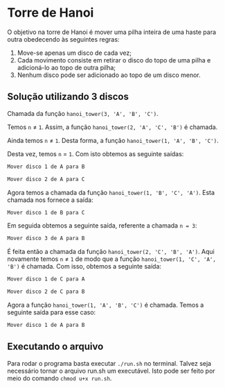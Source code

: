 # Torre de Hanoi

O objetivo na torre de Hanoi é mover uma pilha inteira de uma haste para outra obedecendo às seguintes regras:

1. Move-se apenas um disco de cada vez;
2. Cada movimento consiste em retirar o disco do topo de uma pilha e adicioná-lo ao topo de outra pilha;
3. Nenhum disco pode ser adicionado ao topo de um disco menor.

## Solução utilizando 3 discos

Chamada da função `hanoi_tower(3, 'A', 'B', 'C')`.

Temos `n` &ne; `1`. Assim, a função `hanoi_tower(2, 'A', 'C', 'B')` é chamada.

Ainda temos `n` &ne; `1`. Desta forma, a função `hanoi_tower(1, 'A', 'B', 'C')`.

Desta vez, temos `n` = `1`. Com isto obtemos as seguinte saídas:

```bash
Mover disco 1 de A para B
```

```bash
Mover disco 2 de A para C
```

Agora temos a chamada da função `hanoi_tower(1, 'B', 'C', 'A')`. Esta chamada nos fornece a saída:

```bash
Mover disco 1 de B para C
```

Em seguida obtemos a seguinte saída, referente a chamada `n = 3`:

```bash
Mover disco 3 de A para B
```

É feita então a chamada da função `hanoi_tower(2, 'C', 'B', 'A')`. Aqui novamente temos `n` &ne; `1` de modo que a função `hanoi_tower(1, 'C', 'A', 'B')` é chamada. Com isso, obtemos a seguinte saída:

```bash
Mover disco 1 de C para A
```

```bash
Mover disco 2 de C para B
```

Agora a função `hanoi_tower(1, 'A', 'B', 'C')` é chamada. Temos a seguinte saída para esse caso:

```bash
Mover disco 1 de A para B
```
## Executando o arquivo

Para rodar o programa basta executar `./run.sh` no terminal. Talvez seja necessário tornar o arquivo run.sh um executável. Isto pode ser feito por meio do comando `chmod u+x run.sh`.
